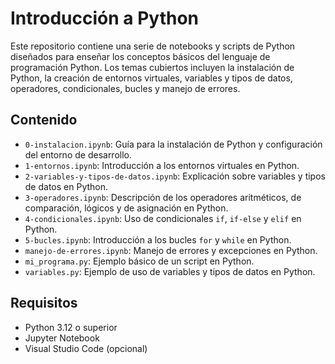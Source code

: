 # Introducción a Python

Este repositorio contiene una serie de notebooks y scripts de Python diseñados para enseñar los conceptos básicos del lenguaje de programación Python. Los temas cubiertos incluyen la instalación de Python, la creación de entornos virtuales, variables y tipos de datos, operadores, condicionales, bucles y manejo de errores.

## Contenido

- `0-instalacion.ipynb`: Guía para la instalación de Python y configuración del entorno de desarrollo.
- `1-entornos.ipynb`: Introducción a los entornos virtuales en Python.
- `2-variables-y-tipos-de-datos.ipynb`: Explicación sobre variables y tipos de datos en Python.
- `3-operadores.ipynb`: Descripción de los operadores aritméticos, de comparación, lógicos y de asignación en Python.
- `4-condicionales.ipynb`: Uso de condicionales `if`, `if-else` y `elif` en Python.
- `5-bucles.ipynb`: Introducción a los bucles `for` y `while` en Python.
- `manejo-de-errores.ipynb`: Manejo de errores y excepciones en Python.
- `mi_programa.py`: Ejemplo básico de un script en Python.
- `variables.py`: Ejemplo de uso de variables y tipos de datos en Python.

## Requisitos

- Python 3.12 o superior
- Jupyter Notebook
- Visual Studio Code (opcional)